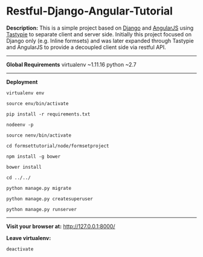 # Restful-Django-Angular-Tutorial

**Description:**
This is a simple project based on [Django](https://www.djangoproject.com/) and [AngularJS](https://angularjs.org/) using [Tastypie](http://tastypieapi.org/) to separate client and server side. Initially this project focused on Django only (e.g. Inline formsets) and was later expanded through Tastypie and AngularJS to provide a decoupled client side via restful API.

----------

**Global Requirements**
virtualenv ~1.11.16
python ~2.7

----------
**Deployment**

    virtualenv env

    source env/bin/activate

    pip install -r requirements.txt

    nodeenv -p

    source nenv/bin/activate

    cd formsettutorial/node/formsetproject

    npm install -g bower

    bower install

    cd ../../

    python manage.py migrate

    python manage.py createsuperuser

    python manage.py runserver

----------
**Visit your browser at:** http://127.0.0.1:8000/

**Leave virtualenv:**

    deactivate
